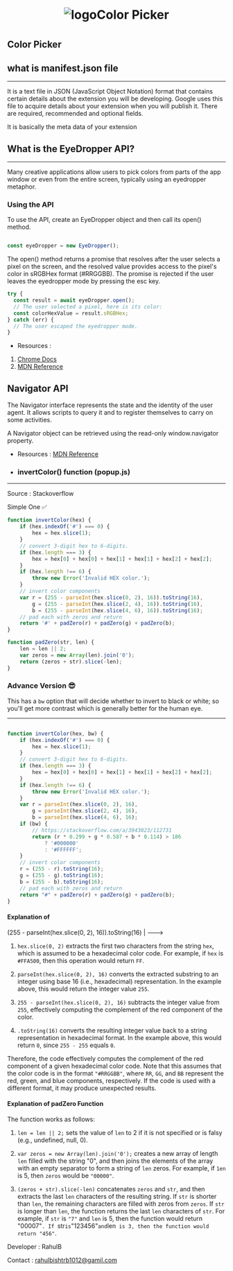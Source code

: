 # <h1 align ="center">![logo](https://github.com/RahulBisht001/Color_Picker_ChromeExtension/blob/main/ColorPicker_Logo.png)Color Picker <h1/>

<h2>Color Picker</h2>



## what is manifest.json file 
___________________
  It is a text file in JSON (JavaScript Object Notation) format that contains 
certain details about the extension you will be developing. Google uses this file 
to acquire details about your extension when you will publish it. There are required,
recommended and optional fields.

It is basically the meta data of your extension



## What is the EyeDropper API?
_____________________________
Many creative applications allow users to pick colors from parts
of the app window or even from the entire screen, typically using an eyedropper metaphor.


### Using the API
To use the API, create an EyeDropper object and then call its open() method.

```JavaScript

const eyeDropper = new EyeDropper();
```
The open() method returns a promise that resolves after the user selects a pixel on the screen, and the
resolved value provides access to the pixel's color in sRGBHex format (#RRGGBB). The promise is rejected 
if the user leaves the eyedropper mode by pressing the esc key.

```JavaScript
try {
  const result = await eyeDropper.open();
  // The user selected a pixel, here is its color:
  const colorHexValue = result.sRGBHex;
} catch (err) {
  // The user escaped the eyedropper mode.
}
```

* Resources :
 1.  [Chrome Docs](https://tinyl.io/801k)
 2.  [MDN Reference](https://tinyl.io/801n)


## Navigator API
   The Navigator interface represents the state and the identity of the user agent.
It allows scripts to query it and to register themselves to carry on some activities.

A Navigator object can be retrieved using the read-only window.navigator property.

* Resources : [MDN Reference](https://tinyl.io/802K)





* ### invertColor() function (popup.js)
__________________________

Source : Stackoverflow

Simple One ✅

``` javaScript
function invertColor(hex) {
    if (hex.indexOf('#') === 0) {
        hex = hex.slice(1);
    }
    // convert 3-digit hex to 6-digits.
    if (hex.length === 3) {
        hex = hex[0] + hex[0] + hex[1] + hex[1] + hex[2] + hex[2];
    }
    if (hex.length !== 6) {
        throw new Error('Invalid HEX color.');
    }
    // invert color components
    var r = (255 - parseInt(hex.slice(0, 2), 16)).toString(16),
        g = (255 - parseInt(hex.slice(2, 4), 16)).toString(16),
        b = (255 - parseInt(hex.slice(4, 6), 16)).toString(16);
    // pad each with zeros and return
    return '#' + padZero(r) + padZero(g) + padZero(b);
}

function padZero(str, len) {
    len = len || 2;
    var zeros = new Array(len).join('0');
    return (zeros + str).slice(-len);
}

```

### Advance Version 😎

This has a `bw` option that will decide whether to invert to black or white; 
so you'll get more contrast which is generally better for the human eye.

_______________
```javaScript

function invertColor(hex, bw) {
    if (hex.indexOf('#') === 0) {
        hex = hex.slice(1);
    }
    // convert 3-digit hex to 6-digits.
    if (hex.length === 3) {
        hex = hex[0] + hex[0] + hex[1] + hex[1] + hex[2] + hex[2];
    }
    if (hex.length !== 6) {
        throw new Error('Invalid HEX color.');
    }
    var r = parseInt(hex.slice(0, 2), 16),
        g = parseInt(hex.slice(2, 4), 16),
        b = parseInt(hex.slice(4, 6), 16);
    if (bw) {
        // https://stackoverflow.com/a/3943023/112731
        return (r * 0.299 + g * 0.587 + b * 0.114) > 186
            ? '#000000'
            : '#FFFFFF';
    }
    // invert color components
    r = (255 - r).toString(16);
    g = (255 - g).toString(16);
    b = (255 - b).toString(16);
    // pad each with zeros and return
    return "#" + padZero(r) + padZero(g) + padZero(b);
}
```



#### Explanation of 
(255 - parseInt(hex.slice(0, 2), 16)).toString(16)
|
---> 

1. `hex.slice(0, 2)` extracts the first two characters from the string `hex`,
which is assumed to be a hexadecimal color code. For example, if `hex` is `#FFA500`, then this operation would return `FF`.

2. `parseInt(hex.slice(0, 2), 16)` converts the extracted substring to an integer using base 16 
(i.e., hexadecimal) representation. In the example above, this would return the integer value `255`.

3. `255 - parseInt(hex.slice(0, 2), 16)` subtracts the integer value from `255`, effectively computing the complement of the red component of the color.

4. `.toString(16)` converts the resulting integer value back to a string representation in hexadecimal format. In the example above, this would return `0`, since `255 - 255` equals `0`.


Therefore, the code effectively computes the complement of the red component of a given hexadecimal color code. Note that this assumes that the color code is in the format `"#RRGGBB"`, where `RR`, `GG`, and `BB` represent the red, green, and blue components, respectively. If the code is used with a different format, it may produce unexpected results.




#### Explanation of padZero Function

The function works as follows:

1. `len = len || 2;` sets the value of `len` to 2 if it is not specified or is falsy (e.g., undefined, null, 0).


2. `var zeros = new Array(len).join('0');` creates a new array of length `len` filled with the string "0", and then joins the elements of the array with an empty separator to form a string of `len` zeros. For example, if `1en` is 5, then `zeros` would be `"00000"`.


3. `(zeros + str).slice(-len)` concatenates `zeros` and `str`, and then extracts the last `len` characters of the resulting string. If `str` is shorter than `len`, the remaining characters are filled with zeros from `zeros`. If `str` is longer than `len`, the function returns the last `len` characters of `str`. For example, if `str` is `"7"` and `len` is 5, then the function would return "00007"`. If `str` is `"123456"` and `len` is 3, then the function would return "456"`.






Developer : RahulB 

Contact : rahulbishtrb1012@gamil.com
